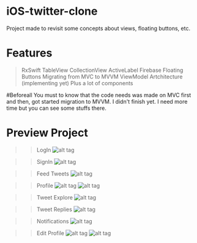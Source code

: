 # iOS-twitter-clone
Project made to revisit some concepts about views, floating buttons, etc.


# Features
> RxSwift
> TableView
> CollectionView
> ActiveLabel
> Firebase
> Floating Buttons
> Migrating from MVC to MVVM
> ViewModel Artchitecture (implementing yet)
> Plus a lot of components


#Beforeall
You must to know that the code needs was made on MVC first and then, got started migration to MVVM. I didn't finish yet. I need more time but you can see some stuffs there.



# Preview Project

>> LogIn
![alt tag](https://github.com/renatomateusx/iOS-twitter-clone/blob/master/1.png)

>> SignIn
![alt tag](https://github.com/renatomateusx/iOS-twitter-clone/blob/master/2.png)

>> Feed Tweets
![alt tag](https://github.com/renatomateusx/iOS-twitter-clone/blob/master/3.png)

>>Profile
![alt tag](https://github.com/renatomateusx/iOS-twitter-clone/blob/master/3.1.png)
![alt tag](https://github.com/renatomateusx/iOS-twitter-clone/blob/master/3.2.png)

>>Tweet Explore
![alt tag](https://github.com/renatomateusx/iOS-twitter-clone/blob/master/4.png)    

>>Tweet Replies
![alt tag](https://github.com/renatomateusx/iOS-twitter-clone/blob/master/4.1.png)

>>Notifications
![alt tag](https://github.com/renatomateusx/iOS-twitter-clone/blob/master/5.png)

>>Edit Profile
![alt tag](https://github.com/renatomateusx/iOS-twitter-clone/blob/master/6.png)
![alt tag](https://github.com/renatomateusx/iOS-twitter-clone/blob/master/6.1.png)

